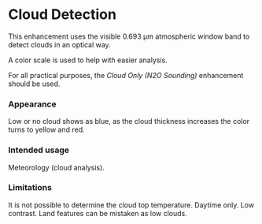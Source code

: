 # Cloud Detection

This enhancement uses the visible 0.693 µm atmospheric window band to detect clouds in an optical way.

A color scale is used to help with easier analysis.

For all practical purposes, the *Cloud Only (N2O Sounding)* enhancement should be used.

### Appearance

Low or no cloud shows as blue, as the cloud thickness increases the color turns to yellow and red.

### Intended usage

Meteorology (cloud analysis).

### Limitations

It is not possible to determine the cloud top temperature.
Daytime only.
Low contrast.
Land features can be mistaken as low clouds.
